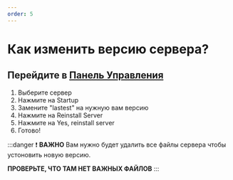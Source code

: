 ```yaml
---
order: 5
---
```


# Как изменить версию сервера?

## Перейдите в [Панель Управления](https://game.smilenodes.xyz)

1. Выберите сервер
2. Нажмите на Startup
3. Замените "lastest" на нужную вам версию
4. Нажмите на Reinstall Server
5. Нажмите на Yes, reinstall server
6. Готово!

:::danger :exclamation: **ВАЖНО**
Вам нужно будет удалить все файлы сервера чтобы устоновить новую версию.

**ПРОВЕРЬТЕ, ЧТО ТАМ НЕТ ВАЖНЫХ ФАЙЛОВ**
:::